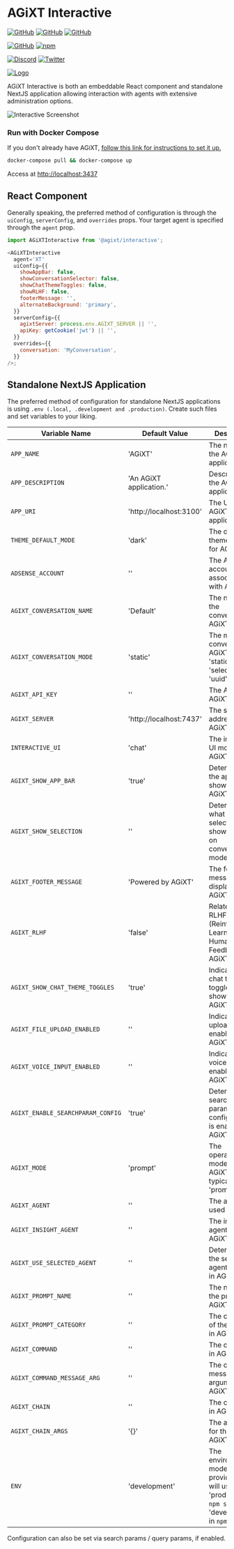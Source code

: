# AGiXT Interactive

[![GitHub](https://img.shields.io/badge/GitHub-AGiXT%20Core-blue?logo=github&style=plastic)](https://github.com/Josh-XT/AGiXT) [![GitHub](https://img.shields.io/badge/GitHub-AGiXT%20Interactive%20UI-blue?logo=github&style=plastic)](https://github.com/AGiXT/AGiXT-Interactive) [![GitHub](https://img.shields.io/badge/GitHub-AGiXT%20StreamLit%20UI-blue?logo=github&style=plastic)](https://github.com/AGiXT/streamlit)

[![GitHub](https://img.shields.io/badge/GitHub-AGiXT%20TypeScript%20SDK-blue?logo=github&style=plastic)](https://github.com/AGiXT/typescript-sdk) [![npm](https://img.shields.io/badge/npm-AGiXT%20TypeScript%20SDK-blue?logo=npm&style=plastic)](https://www.npmjs.com/package/agixt)

[![Discord](https://img.shields.io/discord/1097720481970397356?label=Discord&logo=discord&logoColor=white&style=plastic&color=5865f2)](https://discord.gg/d3TkHRZcjD)
[![Twitter](https://img.shields.io/badge/Twitter-Follow_@Josh_XT-blue?logo=twitter&style=plastic)](https://twitter.com/Josh_XT)

[![Logo](https://josh-xt.github.io/AGiXT/images/AGiXT-gradient-flat.svg)](https://josh-xt.github.io/AGiXT/)

AGiXT Interactive is both an embeddable React component and standalone NextJS application allowing interaction with agents with extensive administration options.

![Interactive Screenshot](https://github.com/user-attachments/assets/82da8608-33e7-411a-9f82-4093c5eef2ec)

### Run with Docker Compose

If you don't already have AGiXT, [follow this link for instructions to set it up.](https://github.com/Josh-XT/AGiXT#quick-start-guide)

```bash
docker-compose pull && docker-compose up
```

Access at <http://localhost:3437>

## React Component

Generally speaking, the preferred method of configuration is through the `uiConfig`, `serverConfig`, and `overrides` props. Your target agent is specified through the `agent` prop.

```javascript
import AGiXTInteractive from '@agixt/interactive';

<AGiXTInteractive
  agent='XT'
  uiConfig={{
    showAppBar: false,
    showConversationSelector: false,
    showChatThemeToggles: false,
    showRLHF: false,
    footerMessage: '',
    alternateBackground: 'primary',
  }}
  serverConfig={{
    agixtServer: process.env.AGIXT_SERVER || '',
    apiKey: getCookie('jwt') || '',
  }}
  overrides={{
    conversation: 'MyConversation',
  }}
/>;
```

## Standalone NextJS Application

The preferred method of configuration for standalone NextJS applications is using `.env (.local, .development and .production)`. Create such files and set variables to your liking.

| Variable Name                     | Default Value           | Description                                                                                                          |
| --------------------------------- | ----------------------- | -------------------------------------------------------------------------------------------------------------------- |
| `APP_NAME`                        | 'AGiXT'                 | The name of the AGiXT application.                                                                                   |
| `APP_DESCRIPTION`                 | 'An AGiXT application.' | Description of the AGiXT application.                                                                                |
| `APP_URI`                         | 'http://localhost:3100' | The URI of the AGiXT application.                                                                                    |
| `THEME_DEFAULT_MODE`              | 'dark'                  | The default theme mode for AGiXT.                                                                                    |
| `ADSENSE_ACCOUNT`                 | ''                      | The AdSense account associated with AGiXT.                                                                           |
| `AGIXT_CONVERSATION_NAME`         | 'Default'               | The name of the conversation in AGiXT.                                                                               |
| `AGIXT_CONVERSATION_MODE`         | 'static'                | The mode of conversation in AGiXT, can be 'static', 'select', or 'uuid'.                                             |
| `AGIXT_API_KEY`                   | ''                      | The API key for AGiXT.                                                                                               |
| `AGIXT_SERVER`                    | 'http://localhost:7437' | The server address for AGiXT.                                                                                        |
| `INTERACTIVE_UI`                  | 'chat'                  | The interactive UI mode for AGiXT.                                                                                   |
| `AGIXT_SHOW_APP_BAR`              | 'true'                  | Determines if the app bar is shown in AGiXT.                                                                         |
| `AGIXT_SHOW_SELECTION`            | ''                      | Determines what selections are shown, based on conversation mode.                                                    |
| `AGIXT_FOOTER_MESSAGE`            | 'Powered by AGiXT'      | The footer message displayed in AGiXT.                                                                               |
| `AGIXT_RLHF`                      | 'false'                 | Related to RLHF (Reinforcement Learning from Human Feedback) in AGiXT.                                               |
| `AGIXT_SHOW_CHAT_THEME_TOGGLES`   | 'true'                  | Indicates if chat theme toggles are shown in AGiXT.                                                                  |
| `AGIXT_FILE_UPLOAD_ENABLED`       | ''                      | Indicates if file upload is enabled in AGiXT.                                                                        |
| `AGIXT_VOICE_INPUT_ENABLED`       | ''                      | Indicates if voice input is enabled in AGiXT.                                                                        |
| `AGIXT_ENABLE_SEARCHPARAM_CONFIG` | 'true'                  | Determines if search parameter configuration is enabled in AGiXT.                                                    |
| `AGIXT_MODE`                      | 'prompt'                | The operational mode of AGiXT, typically 'prompt'.                                                                   |
| `AGIXT_AGENT`                     | ''                      | The agent used in AGiXT.                                                                                             |
| `AGIXT_INSIGHT_AGENT`             | ''                      | The insight agent used in AGiXT.                                                                                     |
| `AGIXT_USE_SELECTED_AGENT`        | ''                      | Determines if the selected agent is used in AGiXT.                                                                   |
| `AGIXT_PROMPT_NAME`               | ''                      | The name of the prompt in AGiXT.                                                                                     |
| `AGIXT_PROMPT_CATEGORY`           | ''                      | The category of the prompt in AGiXT.                                                                                 |
| `AGIXT_COMMAND`                   | ''                      | The command in AGiXT.                                                                                                |
| `AGIXT_COMMAND_MESSAGE_ARG`       | ''                      | The command message argument in AGiXT.                                                                               |
| `AGIXT_CHAIN`                     | ''                      | The chain used in AGiXT.                                                                                             |
| `AGIXT_CHAIN_ARGS`                | '{}'                    | The arguments for the chain in AGiXT.                                                                                |
| `ENV`                             | 'development'           | The environment mode, if not provided, this will use 'production' in `npm start` and 'development' in `npm run dev`. |

Configuration can also be set via search params / query params, if enabled.
